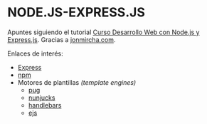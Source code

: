 # NODE.JS-EXPRESS.JS
 
Apuntes siguiendo el tutorial [Curso Desarrollo Web con Node.js y Express.js](https://www.youtube.com/watch?v=tDF644vI-gs). Gracias a [jonmircha.com](https://jonmircha.com).

Enlaces de interés:

+ [Express](https://expressjs.com)
+ [npm](https://www.npmjs.com)
+ Motores de plantillas _(template engines)_
  + [pug](https://pugjs.org)
  + [nunjucks](https://mozilla.github.io/nunjucks/)
  + [handlebars](https://handlebarsjs.com/guide/)
  + [ejs](https://ejs.co/)